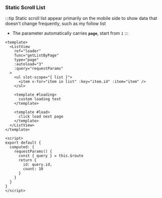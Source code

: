 ### Static Scroll List

<Phone page="page" />

:::tip
Static scroll list appear primarily on the mobile side to show data that doesn't change frequently, such as my follow list

- The parameter automatically carries **`page`**, start from `1`
:::

```vue
<template>
  <ListView
    ref="loader"
    func="getListByPage"
    type="page"
    :autoload="3"
    :query="requestParams"
  >
    <ul slot-scope="{ list }">
      <item v-for="item in list" :key="item.id" :item="item" />
    </ul>

    <template #loading>
      custom loading text
    </template>
    
    <template #load>
      click load next page
    </template>
  </ListView>
</template>

<script>
export default {
  computed: {
    requestParams() {
      const { query } = this.$route
      return {
        id: query.id,
        count: 10
      }
    }
  }
}
</script>
```
